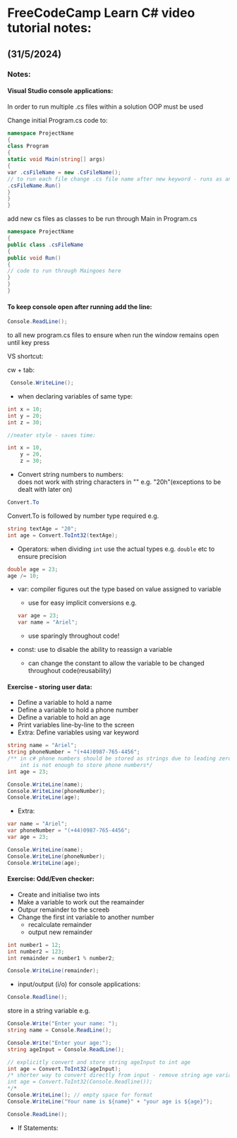 # FreeCodeCamp Learn C# video tutorial notes:
## (31/5/2024)

### Notes:

#### Visual Studio console applications:
In order to run multiple .cs files within a solution OOP must be used

Change initial Program.cs code to:
```c#
namespace ProjectName
{
class Program
{
static void Main(string[] args)
{
var .csFileName = new .CsFileName();
// to run each file change .cs file name after new keyword - runs as an instance of the class in file
.csFileName.Run()
}
}
}
```
add new cs files as classes to be run through Main in Program.cs
```c#
namespace ProjectName
{
public class .csFileName
{
public void Run()
{
// code to run through Maingoes here
}
}
}
```


#### To keep console open after running add the line:
```c#
Console.ReadLine(); 
```
to all new program.cs files to ensure when run the window remains open until key press <br>

VS shortcut:

cw + tab:
```c#
 Console.WriteLine();
```

* when declaring variables of same type:
```c#
int x = 10;
int y = 20;
int z = 30;

//neater style - saves time:

int x = 10,
	y = 20,
	z = 30;
```
 
 * Convert string numbers to numbers: <br>
      does not work with string characters in "" e.g. "20h"(exceptions to be dealt with later on)
 ```c#
 Convert.To
 ```

 Convert.To is followed by number type required e.g.

 ```c#
 string textAge = "20";
 int age = Convert.ToInt32(textAge);

 ```

 * Operators:
 when dividing ```int``` use the actual types e.g. ```double``` etc to ensure precision
 
 ```c#
 double age = 23;
 age /= 10;
 ```
 
* var: compiler figures out the type based on value assigned to variable
    * use for easy implicit conversions e.g.
	```c#
	var age = 23;
	var name = "Ariel";
	```
	* use sparingly throughout code!

* const: use to disable the ability to reassign a variable
    - can change the constant to allow the variable to be changed throughout code(reusability)

#### Exercise - storing user data:

* Define a variable to hold a name
* Define a variable to hold a phone number
* Define a variable to hold an age
* Print variables line-by-line to the screen
* Extra: Define variables using var keyword

```c#
string name = "Ariel";
string phoneNumber = "(+44)0987-765-4456";
/** in c# phone numbers should be stored as strings due to leading zeros, length and non-numerical characters
	int is not enough to store phone numbers*/
int age = 23; 

Console.WriteLine(name);
Console.WriteLine(phoneNumber);
Console.WriteLine(age);
```

* Extra:
```c#
var name = "Ariel";
var phoneNumber = "(+44)0987-765-4456";
var age = 23;

Console.WriteLine(name);
Console.WriteLine(phoneNumber);
Console.WriteLine(age);
```

#### Exercise: Odd/Even checker:

* Create and initialise two ints
* Make a variable to work out the reamainder
* Outpur remainder to the screeb
* Change the first int variable to another number
    * recalculate remainder
	* output new remainder

```c#
int number1 = 12;
int number2 = 123;
int remainder = number1 % number2;

Console.WriteLine(remainder);
```

* input/output (i/o) for console applications:

```c#
Console.Readline();
```

store in a string variable e.g.
```c#
Console.Write("Enter your name: ");
string name = Console.ReadLine();

Console.Write("Enter your age:");
string ageInput = Console.ReadLine();

// explicitly convert and store string ageInput to int age
int age = Convert.ToInt32(ageInput);
/* shorter way to convert directly from input - remove string age variable
int age = Convert.ToInt32(Console.Readline());
*/*
Console.WriteLine(); // empty space for format
Console.WriteLine("Your name is ${name}" + "your age is ${age}");

Console.ReadLine();
```

* If Statements: